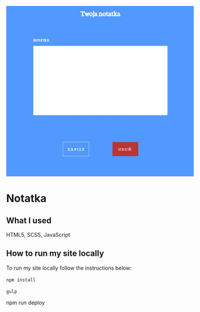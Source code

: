 ![Notatka screenshot](github/notatka.jpg)
# Notatka

## What I used

HTML5, SCSS, JavaScript

## How to run my site locally


To run my site locally follow the instructions below:

`npm install`

`gulp`

npm run deploy
